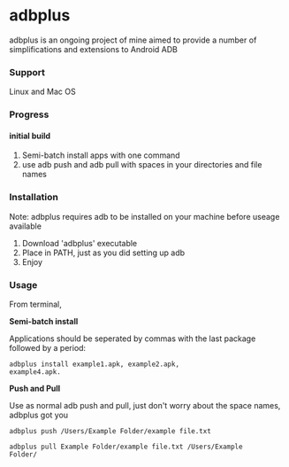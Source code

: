 # adbplus
adbplus is an ongoing project of mine aimed to provide a number of simplifications and extensions to Android ADB 

### Support
Linux and Mac OS

### Progress

#### initial build
1. Semi-batch install apps with one command
2. use adb push and adb pull with spaces in your directories and file names


### Installation
Note: adbplus requires adb to be installed on your machine before useage available 
1. Download 'adbplus' executable
2. Place in PATH, just as you did setting up adb
3. Enjoy

### Usage
From terminal, 

<b>Semi-batch install</b>

Applications should be seperated by commas with the last package followed by a period:

<code>adbplus install example1.apk, example2.apk, example4.apk.</code>

<b>Push and Pull</b>

Use as normal adb push and pull, just don't worry about the space names, adbplus got you

<code>adbplus push /Users/Example Folder/example file.txt</code>

<code>adbplus pull Example Folder/example file.txt /Users/Example Folder/</code>
